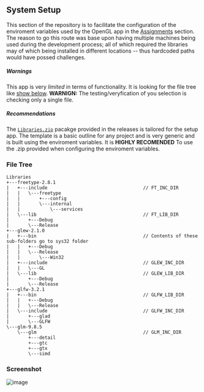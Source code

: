 ## System Setup
This section of the repository is to facilitate the configuration of the enviroment variables used by the OpenGL app in the [Assignments](https://github.com/prince-chrismc/Computer-Graphics/tree/master/Assignments) section. The reason to go this route was base upon having multiple machines being used during the development process; all of which required the libraries may of which being installed in different locations -- thus hardcoded paths would have possed challenges.

##### Warnings
This app is very _limited_ in terms of functionality. It is looking for the file tree like [show below](#file-tree). **WARNIGN:** The testing/veryfication of you selection is checking only a single file.

##### Recommendations
The [`Libraries.zip`](https://github.com/prince-chrismc/Computer-Graphics/releases/download/Setup-v1.2.0/Libraries.zip) pacakge provided in the releases is tailored for the setup app. The template is a basic outline for any project and is very generic and is built using the enviroment variables. It is **HIGHLY RECOMENDED** To use the .zip provided when configuring the enviroment variables.

### File Tree
```
Libraries
+---freetype-2.8.1
|   +---include                                   // FT_INC_DIR
|   |   \---freetype
|   |       +---config
|   |       \---internal
|   |           \---services
|   \---lib                                       // FT_LIB_DIR
|       +---Debug
|       \---Release
+---glew-2.1.0
|   +---bin                                       // Contents of these sub-folders go to sys32 folder
|   |   +---Debug
|   |   \---Release
|   |       \---Win32
|   +---include                                   // GLEW_INC_DIR
|   |   \---GL
|   \---lib                                       // GLEW_LIB_DIR
|       +---Debug
|       \---Release
+---glfw-3.2.1
|   +---bin                                       // GLFW_LIB_DIR
|   |   +---Debug
|   |   \---Release
|   \---include                                   // GLFW_INC_DIR
|       +---glad
|       \---GLFW
\---glm-9.8.5
    \---glm                                       // GLM_INC_DIR
        +---detail
        +---gtc
        +---gtx
        \---simd
```

### Screenshot
![image](https://user-images.githubusercontent.com/16867443/31201517-f1a53fba-a92c-11e7-93f9-8553e5f03a3a.png)
